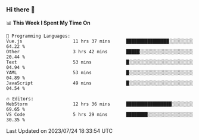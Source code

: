 ### Hi there 👋

<!--
**asdf12303116/asdf12303116** is a ✨ _special_ ✨ repository because its `README.md` (this file) appears on your GitHub profile.

Here are some ideas to get you started:

- 🔭 I’m currently working on ...
- 🌱 I’m currently learning ...
- 👯 I’m looking to collaborate on ...
- 🤔 I’m looking for help with ...
- 💬 Ask me about ...
- 📫 How to reach me: ...
- 😄 Pronouns: ...
- ⚡ Fun fact: ...
-->

<!--START_SECTION:waka-->
📊 **This Week I Spent My Time On** 

```text
💬 Programming Languages: 
Vue.js                   11 hrs 37 mins      ████████████████░░░░░░░░░   64.22 % 
Other                    3 hrs 42 mins       █████░░░░░░░░░░░░░░░░░░░░   20.44 % 
Text                     53 mins             █░░░░░░░░░░░░░░░░░░░░░░░░   04.94 % 
YAML                     53 mins             █░░░░░░░░░░░░░░░░░░░░░░░░   04.89 % 
JavaScript               49 mins             █░░░░░░░░░░░░░░░░░░░░░░░░   04.54 % 

🔥 Editors: 
WebStorm                 12 hrs 36 mins      █████████████████░░░░░░░░   69.65 % 
VS Code                  5 hrs 29 mins       ████████░░░░░░░░░░░░░░░░░   30.35 % 
```


 Last Updated on 2023/07/24 18:33:54 UTC
<!--END_SECTION:waka-->
